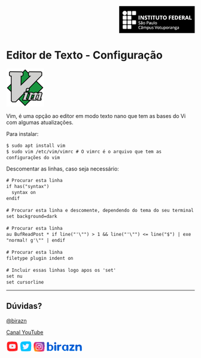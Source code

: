 
<div align="right"><img src="../img/vtp_ifsp-pb.png" width="40%" /></div>

# Editor de Texto - Configuração

<img src="../img/vim.png" width="20%"/>

Vim, é uma opção ao editor em modo texto nano que tem as bases do Vi com algumas atualizações.

Para instalar:

```shell
$ sudo apt install vim
$ sudo vim /etc/vim/vimrc # O vimrc é o arquivo que tem as configurações do vim
```
Descomentar as linhas, caso seja necessário:

```shell
# Procurar esta linha
if has("syntax")
  syntax on
endif

# Procurar esta linha e descomente, dependendo do tema do seu terminal
set background=dark

# Procurar esta linha
au BufReadPost * if line("'\"") > 1 && line("'\"") <= line("$") | exe "normal! g'\"" | endif

# Procurar esta linha
filetype plugin indent on

# Incluir essas linhas logo apos os 'set'
set nu
set cursorline
```

<hr>

## Dúvidas?

[@birazn](https://www.instagram.com/birazn)

[Canal YouTube](https://www.youtube.com/birazn)

<img src="../img/birazn-social.png" width="40%"/>